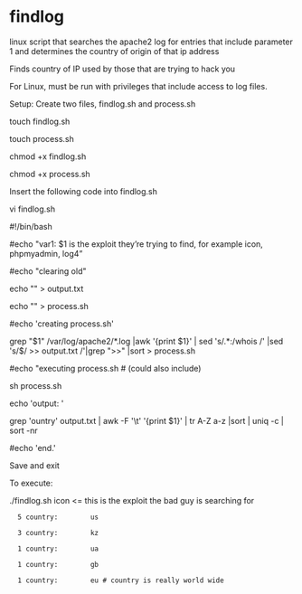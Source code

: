 # findlog
linux script that searches the apache2 log for entries that include parameter 1 and determines the country of origin of that ip address


Finds country of IP used by those that are trying to hack you

For Linux, must be run with privileges that include access to log files.

Setup:
Create two files, findlog.sh and process.sh 

touch findlog.sh

touch process.sh

chmod +x findlog.sh

chmod +x process.sh



Insert the following code into findlog.sh 

vi findlog.sh

#!/bin/bash

#echo "var1: $1 is the exploit they’re trying to find, for example icon, phpmyadmin, log4”

#echo "clearing old"

echo "" > output.txt

echo "" > process.sh

#echo 'creating process.sh'

grep "$1" /var/log/apache2/*.log  |awk  '{print $1}' | sed 's/.*:/whois /' |sed 's/$/ \>\> output.txt /'|grep ">>" |sort  > process.sh

#echo "executing process.sh  # (could also include)

sh process.sh

echo 'output: '

grep 'ountry' output.txt | awk -F '\t' '{print $1}' | tr A-Z a-z |sort | uniq -c | sort -nr

#echo 'end.'

Save and exit

To execute:

./findlog.sh  icon      <= this is the exploit the bad guy is searching for

      5 country:        us
      
      3 country:        kz
      
      1 country:        ua
      
      1 country:        gb
      
      1 country:        eu # country is really world wide


